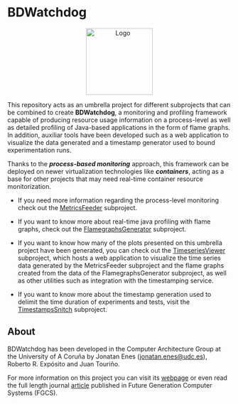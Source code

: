 # BDWatchdog

<p align="center">
  <img src="https://s3-eu-west-1.amazonaws.com/jonatan.enes.udc/bdwatchdog_website/logo_bdwatchdog.png" width="150" title="Logo">
</p>


This repository acts as an umbrella project for different subprojects 
that can be combined to create **BDWatchdog**, a monitoring and profiling framework 
capable of producing resource usage information on a process-level 
as well as detailed profiling of Java-based applications in the form 
of flame graphs. In addition, auxiliar tools have been developed such 
as a web application to visualize the data generated and a timestamp generator used to bound experimentation runs.

Thanks to the **_process-based monitoring_** approach, this framework can be 
deployed on newer virtualization technologies like **_containers_**, acting 
as a base for other projects that may need real-time container resource 
monitorization.

* If you need more information regarding the process-level monitoring 
check out the [MetricsFeeder](https://github.com/JonatanEnes/BDWatchdog/tree/master/MetricsFeeder)
subproject.

* If you want to know more about real-time java profiling with flame 
graphs, check out the [FlamegraphsGenerator](https://github.com/JonatanEnes/BDWatchdog/tree/master/FlamegraphsGenerator)
subproject.

* If you want to know how many of the plots presented on this umbrella 
project have been generated, you can check out the 
[TimeseriesViewer](https://github.com/JonatanEnes/BDWatchdog/tree/master/TimeseriesViewer) 
subproject, which hosts a web application to visualize the time series 
data generated by the MetricsFeeder subproject and the flame graphs 
created from the data of the FlamegraphsGenerator subproject, as well 
as other utilities such as integration with the timestamping service.

* If you want to know more about the timestamp generation used to 
delimit the time duration of experiments and tests, visit the 
[TimestampsSnitch](https://github.com/JonatanEnes/BDWatchdog/tree/master/TimestampsSnitch)
subproject.


## About
BDWatchdog has been developed in the Computer Architecture 
Group at the University of A Coruña by Jonatan Enes (jonatan.enes@udc.es), 
Roberto R. Expósito and Juan Touriño.

For more information on this project you can visit its 
[webpage](http://bdwatchdog.dec.udc.es/monitoring/index.html) or 
even read the full length journal 
[article](https://www.sciencedirect.com/science/article/pii/S0167739X17316096) 
published in Future Generation Computer Systems (FGCS).
